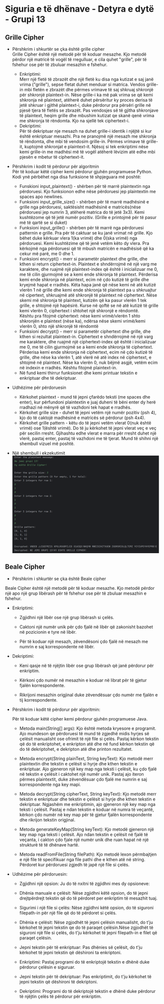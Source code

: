 # Siguria e të dhënave - Detyra e dytë - Grupi 13

## Grille Cipher
* Përshkrim i shkurtër se çka është grille cipher  
Grille Cipher është një metodë për të koduar mesazhe. Kjo metodë përdor një matricë të vogël të rregulluar, e cila quhet "grille", për të fshehur ose për të zbuluar mesazhin e fshehur.
  * Enkriptimi:  
Merr një fletë të zbrazët dhe një fletë ku disa nga kutizat e saj janë vrima ("grille"), sepse fletat duhet menduar si matrica. Vendos grille-in mbi fletën e zbrazët dhe përmes vrimave të saj shkruaj shkronjë për shkronjë plaintext-in. Nëse grille-i ka më pak vrima se që kemi shkronja në plaintext, atëherë duhet përsëritur ky proces derisa të jetë shkruar i gjithë plaintext-i, duke përdorur pra përsëri grille në pjesë tjera të fletës se zbrazët. Pas vendosjes së të gjitha shkronjave të plaintext, heqim grille dhe mbushim kutizat qe skanë qenë vrima me shkronja të rëndomta. Kjo na sjellë tek ciphertext-i.
  * Dekriptimi:  
Për të dekriptuar nje mesazh na duhet grille-i identik i njëjtë si kur është enkriptuar mesazhi. Pra ne pranojmë një mesazh me shkronja të rëndomta, dhe mbi të vendosim grille-in. Përmes vrimave të grille-it, kuptojmë shkronjat e plaintext-it. Njësoj si tek enkriptimi nëse kemi grille-in me madhësi më të vogël atëherë lëvizim atë edhe mbi pjesën e mbetur të ciphertext-it.

* Përshkrim i kodit të përdorur për algoritmin  
Për të koduar këtë cipher kemi përdorur gjuhën programuese Python. Kodi ynë përbëhet nga disa funksione të shpjeguara më poshtë:
  * Funskioni input_plaintext() - shërben për të marrë plaintextin nga përdoruesi. Kjo funksionon edhe nëse përdoruesi jep plaintextin me spaces apo newlines.
  * Funksioni input_grille_size() - shërben për të marrë madhësinë e grille nga përdoruesi, saktësisht madhësinë e matricës(nëse përdoruesi jep numrin 3, atëherë matrica do të jetë 3x3). Kemi kushtëzome që të jetë numër pozitiv. (Grille e printojmë për të pasur më të qartë se si duket)
  * Funksioni input_grille() - shërben për të marrë nga përdoruesi patternin e grille. Pra për të caktuar se ku janë vrimat në grille. Kjo bëhet duke kërkuar vlera 1(ka vrimë) dhe 0(ska vrimë) nga përdoruesi. Kemi kushtëzime që të jenë vetëm këto dy vlera. Pra kërkojmë nga përdoruesi që të mbush matricën e madhësisë që ka cekur më parë, me 0 dhe 1.
  * Funksioni encrypt() - merr si parametër plaintext dhe grille, dhe kthen si return ciphertext-in. Plaintext e shndërrojmë në një varg me karaktere, dhe ruajmë një plaintext-index që është i inicializuar me 0, me të cilin gjurmojmë se a kemi ende shkronja të plaintext. Përderisa kemi ende shkronja në plaintext, ecim në çdo kutizë të grille dhe kryejmë hapat e rradhës. Këta hapa janë që nëse kemi në atë kutizë vlerën 1 në grille dhe kemi ende shkronja të plaintext pa u shkruajtur në cipertext, shkruajmë atë shkronjë të plaintext në ciphertext. Nëse skemi më shkronja të plaintext, kutizën që ka pasur vlerën 1 tek grille, e shtojmë një hapësirë. Kurse në qoftë se në atë kutizë të grille kemi vlerën 0, ciphertext i shtohet një shkronjë e rëndomtë.   
Kështu pra fitojmë ciphertext: nëse kemi vrimë/vlerën 1 shto shkronjën e plaintext (nëse ka), ndërsa nëse skemi vrimë/kemi vlerën 0, shto një shkronjë të rëndomtë
  * Funksioni decrypt() - merr si parametër ciphertext dhe grille, dhe kthen si rezultat plaintext-in. Ciphertext e shndërrojmë në një varg me karaktere, dhe ruajmë një ciphertext-index që është i inicializuar me 0, me të cilin gjurmojmë se a kemi ende shkronja të ciphertext. Përderisa kemi ende shkronja në ciphertext, ecim në çdo kutizë të grille, dhe nëse ka vlerën 1, atë vlerë në atë index në ciphertext, e shtojmë në plaintext. Nëse ka vlerën 0, nuk bëjmë asgjë, vetëm ecim në indexin e rradhës. Kështu fitojmë plaintext-in.
  * Në fund kemi thirrur funksionet dhe kemi printuar tekstin e enkriptuar dhe të dekriptuar.

* Udhëzime për përdoruesin
  * Kërkohet plaintext - mund të jepni çfarëdo teksti (me spaces dhe enter), kur përfundoni plaintextin e juaj duheni të bëni enter dy herë rradhazi në mënyrë që të vazhdoni tek hapat e rradhës.
  * Kërkohet grille size - duhet të jepni vetëm një numër pozitiv (psh 4), kjo do të caktojë madhësinë e matricës së përdorur (psh 4x4).
  * Kërkohet grille pattern - këtu do të jepni vetëm vlerat 0(nuk është vrimë) ose 1(është vrimë). Do të ju kërkohet të jepni vlerat veç e veç për secilin rresht. Gjihashtu edhe vlerat e marra për rresht duhet një vlerë, pastaj enter, pastaj të vazhdoni me të tjerat. Mund të shihni një shembull vizuel më poshtë.

* Një shembull i ekzekutimit
![Grille ekzekutimi](img.png)



## Beale Cipher

* Përshkrim i shkurtër se çka është Beale cipher

Beale Cipher është një metodë për të koduar mesazhe. Kjo metodë përdor një apo një grup libërash për të fshehur ose për të zbuluar mesazhin e fshehur.

* Enkriptimi:

  * Zgjidhni një libër ose një grup libërash si çelës.

  * Caktoni një numër unik për çdo fjalë në libër që zakonisht bazohet në pozicionin e tyre në libër.

  * Për të koduar një mesazh, zëvendësoni çdo fjalë në mesazh me numrin e saj korrespondente në libër.

* Dekriptimi:
  
  * Keni qasje në të njëjtin libër ose grup libërash që janë përdorur për enkriptim.

  * Kërkoni çdo numër në mesazhin e koduar në librat për të gjetur fjalën korrespondente.

  * Rikrijoni mesazhin origjinal duke zëvendësuar çdo numër me fjalën e tij korrespondente.

* Përshkrim i kodit të përdorur për algoritmin:
  
  Për të koduar këtë cipher kemi përdorur gjuhën programuese Java.

  * Metoda main(String[] args): Kjo është metoda kryesore e programit. Ajo mundeson qe  përdoruesi të mund të zgjedhë midis hyrjes së çelësit manualisht ose ofrimit të një file si çelës. Pastaj kërkon tekstin që do të enkriptohet, e enkripton atë dhe në fund kërkon tekstin që do të dekriptohet, e dekripton atë dhe printon rezultatet.

  * Metoda encrypt(String plainText, String keyText): Kjo metodë merr plaintextin dhe tekstin e çelësit si hyrje dhe kthen tekstin e enkriptuar. Ajo gjeneron një key map nga teksti i çelësit, ku çdo fjalë në tekstin e çelësit i caktohet një numër unik. Pastaj ajo iteron përmes plaintextit, duke zëvendësuar çdo fjalë me numrin e saj korrespondente nga key mapi.

  * Metoda decrypt(String cipherText, String keyText): Kjo metodë merr tekstin e enkriptuar dhe tekstin e çelësit si hyrje dhe kthen tekstin e dekriptuar. Ngjashëm me enkriptimin, ajo gjeneron një key map nga teksti i çelësit. Pastaj e ndan tekstin e koduar në numra të veçantë, kërkon çdo numër në key map për të gjetur fjalën korrespondente dhe rikrijon tekstin origjinal.

  * Metoda generateKeyMap(String keyText): Kjo metodë gjeneron një key map nga teksti i çelësit. Ajo ndan tekstin e çelësit në fjalë të veçanta, i cakton çdo fjale një numër unik dhe ruan hapat në një strukturë të të dhënave hartë.

  * Metoda readFromFile(String filePath): Kjo metodë lexon përmbajtjen e një file të specifikuar nga file pathi dhe e kthen atë në string. Përdoret kur përdoruesi zgjedh të japë një file si çelës.

* Udhëzime për përdoruesin:
  
   * Zgjidhni një opsion: Ju do të nxitni të zgjidhni mes dy opsioneve:

   * Dhënia manuale e çelësit: Nëse zgjidhni këtë opsion, do të jepni drejtpërdrejt tekstin që do të përdoret per enkriptim të mesazhit tuaj.

   * Sigurimi i një file si çelës: Nëse zgjidhni këtë opsion, do të siguroni filepath-in për një file që do të përdoret si çelës.

   * Dhënia e çelësit: Nëse zgjodhët të jepni çelësin manualisht, do t'ju kërkohet të jepni tekstin qe do të paraqet çelësin.Nëse zgjodhët të siguroni një file si çelës, do t'ju kërkohet të jepni filepath-in e filet që paraqet çelësin.

   * Jepni tekstin për të enkriptuar: Pas dhënies së çelësit, do t'ju kërkohet të jepni tekstin që dëshironi ta enkriptoni.

   * Enkriptimi: Pastaj programi do të enkriptojë tekstin e dhënë duke përdorur çelësin e siguruar.

   * Jepni tekstin për të dekriptuar: Pas enkriptimit, do t'ju kërkohet të jepni tekstin që dëshironi të dekriptoni.

   * Dekriptimi: Programi do të dekriptojë tekstin e dhënë duke përdorur të njëjtin çelës të përdorur për enkriptim.



